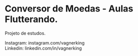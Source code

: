 # Conversor de Moedas - Aulas Flutterando.

Projeto de estudos.

Instagram: instagram.com/vagnerking <br/>
Linkedin: linkedin.com/in/vagnerking <br/>
